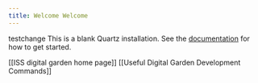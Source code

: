 ```yaml
---
title: Welcome Welcome
---
```


testchange
This is a blank Quartz installation.
See the [documentation](https://quartz.jzhao.xyz) for how to get started.

[[ISS digital garden home page]]
[[Useful Digital Garden Development Commands]]
